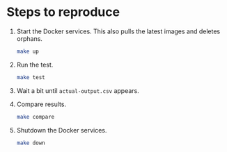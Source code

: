 # Steps to reproduce

1. Start the Docker services. This also pulls the latest images and deletes orphans.

    ```bash
    make up
    ```

2. Run the test.

    ```bash
    make test
    ```

3. Wait a bit until `actual-output.csv` appears.

4. Compare results.

    ```bash
    make compare
    ```
5. Shutdown the Docker services.

    ```bash
    make down
    ```